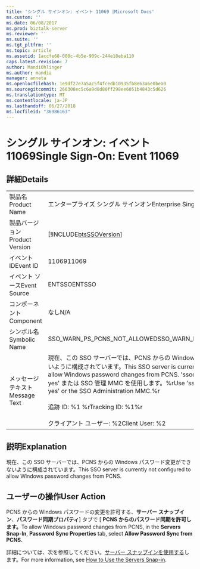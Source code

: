 ```yaml
---
title: 'シングル サインオン: イベント 11069 |Microsoft Docs'
ms.custom: ''
ms.date: 06/08/2017
ms.prod: biztalk-server
ms.reviewer: ''
ms.suite: ''
ms.tgt_pltfrm: ''
ms.topic: article
ms.assetid: 1accfe68-000c-4b5e-909c-244e18eba110
caps.latest.revision: 7
author: MandiOhlinger
ms.author: mandia
manager: anneta
ms.openlocfilehash: 1e9df27e7a5ac5f4fcedb10935fb8e63a6e0bea0
ms.sourcegitcommit: 266308ec5c6a9d8d80ff298ee6051b4843c5d626
ms.translationtype: MT
ms.contentlocale: ja-JP
ms.lasthandoff: 06/27/2018
ms.locfileid: "36986163"
---
```

# <a name="single-sign-on-event-11069"></a><span data-ttu-id="54140-102">シングル サインオン: イベント 11069</span><span class="sxs-lookup"><span data-stu-id="54140-102">Single Sign-On: Event 11069</span></span>
## <a name="details"></a><span data-ttu-id="54140-103">詳細</span><span class="sxs-lookup"><span data-stu-id="54140-103">Details</span></span>  
  
|                 |                                                                                                                                                                                                                       |
|-----------------|-----------------------------------------------------------------------------------------------------------------------------------------------------------------------------------------------------------------------|
|  <span data-ttu-id="54140-104">製品名</span><span class="sxs-lookup"><span data-stu-id="54140-104">Product Name</span></span>   |                                                                                               <span data-ttu-id="54140-105">エンタープライズ シングル サインオン</span><span class="sxs-lookup"><span data-stu-id="54140-105">Enterprise Single Sign-On</span></span>                                                                                               |
| <span data-ttu-id="54140-106">製品バージョン</span><span class="sxs-lookup"><span data-stu-id="54140-106">Product Version</span></span> |                                                                              [!INCLUDE[btsSSOVersion](../includes/btsssoversion-md.md)]                                                                               |
|    <span data-ttu-id="54140-107">イベント ID</span><span class="sxs-lookup"><span data-stu-id="54140-107">Event ID</span></span>     |                                                                                                         <span data-ttu-id="54140-108">11069</span><span class="sxs-lookup"><span data-stu-id="54140-108">11069</span></span>                                                                                                         |
|  <span data-ttu-id="54140-109">イベント ソース</span><span class="sxs-lookup"><span data-stu-id="54140-109">Event Source</span></span>   |                                                                                                        <span data-ttu-id="54140-110">ENTSSO</span><span class="sxs-lookup"><span data-stu-id="54140-110">ENTSSO</span></span>                                                                                                         |
|    <span data-ttu-id="54140-111">コンポーネント</span><span class="sxs-lookup"><span data-stu-id="54140-111">Component</span></span>    |                                                                                                          <span data-ttu-id="54140-112">なし</span><span class="sxs-lookup"><span data-stu-id="54140-112">N/A</span></span>                                                                                                          |
|  <span data-ttu-id="54140-113">シンボル名</span><span class="sxs-lookup"><span data-stu-id="54140-113">Symbolic Name</span></span>  |                                                                                             <span data-ttu-id="54140-114">SSO_WARN_PS_PCNS_NOT_ALLOWED</span><span class="sxs-lookup"><span data-stu-id="54140-114">SSO_WARN_PS_PCNS_NOT_ALLOWED</span></span>                                                                                              |
|  <span data-ttu-id="54140-115">メッセージ テキスト</span><span class="sxs-lookup"><span data-stu-id="54140-115">Message Text</span></span>   | <span data-ttu-id="54140-116">現在、この SSO サーバーでは、PCNS からの Windows パスワード変更ができないように構成されています。</span><span class="sxs-lookup"><span data-stu-id="54140-116">This SSO server is currently not configured to allow Windows password changes from PCNS.</span></span> <span data-ttu-id="54140-117">'ssoconfig -allowPS PCNS yes' または SSO 管理 MMC を使用します。%r</span><span class="sxs-lookup"><span data-stu-id="54140-117">Use 'ssoconfig -allowPS PCNS yes' or the SSO Administration MMC.%r</span></span><br /><br /> <span data-ttu-id="54140-118">追跡 ID: %1 %r</span><span class="sxs-lookup"><span data-stu-id="54140-118">Tracking ID: %1%r</span></span><br /><br /> <span data-ttu-id="54140-119">クライアント ユーザー: %2</span><span class="sxs-lookup"><span data-stu-id="54140-119">Client User: %2</span></span> |
  
## <a name="explanation"></a><span data-ttu-id="54140-120">説明</span><span class="sxs-lookup"><span data-stu-id="54140-120">Explanation</span></span>  
 <span data-ttu-id="54140-121">現在、この SSO サーバーでは、PCNS からの Windows パスワード変更ができないように構成されています。</span><span class="sxs-lookup"><span data-stu-id="54140-121">This SSO server is currently not configured to allow Windows password changes from PCNS.</span></span>  
  
## <a name="user-action"></a><span data-ttu-id="54140-122">ユーザーの操作</span><span class="sxs-lookup"><span data-stu-id="54140-122">User Action</span></span>  
 <span data-ttu-id="54140-123">PCNS からの Windows パスワードの変更を許可する、**サーバー スナップイン**、**パスワード同期プロパティ**] タブで [ **PCNS からのパスワード同期を許可します。**</span><span class="sxs-lookup"><span data-stu-id="54140-123">To allow Windows password changes from PCNS, in the **Servers Snap-In**, **Password Sync Properties** tab, select **Allow Password Sync from PCNS.**</span></span>  
  
 <span data-ttu-id="54140-124">詳細については、次を参照してください。[サーバー スナップインを使用する](../core/how-to-use-the-servers-snap-in.md)します。</span><span class="sxs-lookup"><span data-stu-id="54140-124">For more information, see [How to Use the Servers Snap-in](../core/how-to-use-the-servers-snap-in.md).</span></span>